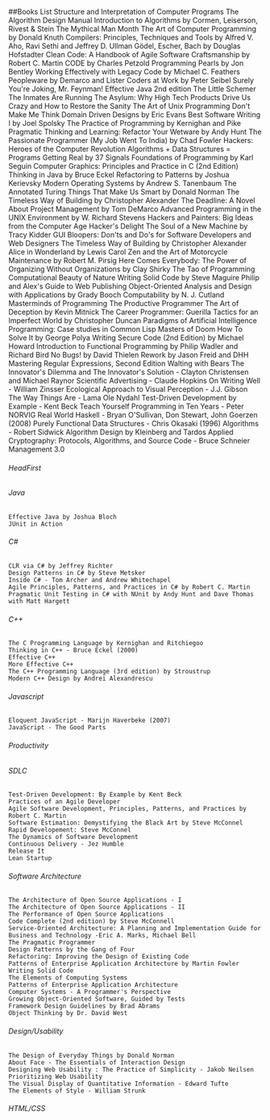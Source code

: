 ##Books List
    Structure and Interpretation of Computer Programs
    The Algorithm Design Manual
    Introduction to Algorithms by Cormen, Leiserson, Rivest & Stein
    The Mythical Man Month
    The Art of Computer Programming by Donald Knuth
    Compilers: Principles, Techniques and Tools by Alfred V. Aho, Ravi Sethi and Jeffrey D. Ullman
    Gödel, Escher, Bach by Douglas Hofstadter
    Clean Code: A Handbook of Agile Software Craftsmanship by Robert C. Martin
    CODE by Charles Petzold
    Programming Pearls by Jon Bentley
    Working Effectively with Legacy Code by Michael C. Feathers
    Peopleware by Demarco and Lister
    Coders at Work by Peter Seibel
    Surely You're Joking, Mr. Feynman!
    Effective Java 2nd edition
    The Little Schemer
    The Inmates Are Running The Asylum: Why High Tech Products Drive Us Crazy and How to Restore the Sanity
    The Art of Unix Programming
    Don't Make Me Think
    Domain Driven Designs by Eric Evans
    Best Software Writing I by Joel Spolsky
    The Practice of Programming by Kernighan and Pike
    Pragmatic Thinking and Learning: Refactor Your Wetware by Andy Hunt
    The Passionate Programmer (My Job Went To India) by Chad Fowler
    Hackers: Heroes of the Computer Revolution
    Algorithms + Data Structures = Programs
    Getting Real by 37 Signals
    Foundations of Programming by Karl Seguin
    Computer Graphics: Principles and Practice in C (2nd Edition)
    Thinking in Java by Bruce Eckel
    Refactoring to Patterns by Joshua Kerievsky
    Modern Operating Systems by Andrew S. Tanenbaum
    The Annotated Turing
    Things That Make Us Smart by Donald Norman
    The Timeless Way of Building by Christopher Alexander
    The Deadline: A Novel About Project Management by Tom DeMarco
    Advanced Programming in the UNIX Environment by W. Richard Stevens
    Hackers and Painters: Big Ideas from the Computer Age
    Hacker's Delight
    The Soul of a New Machine by Tracy Kidder
    GUI Bloopers: Don'ts and Do's for Software Developers and Web Designers
    The Timeless Way of Building by Christopher Alexander
    Alice in Wonderland by Lewis Carol
    Zen and the Art of Motorcycle Maintenance by Robert M. Pirsig
    Here Comes Everybody: The Power of Organizing Without Organizations by Clay Shirky
    The Tao of Programming
    Computational Beauty of Nature
    Writing Solid Code by Steve Maguire
    Philip and Alex's Guide to Web Publishing
    Object-Oriented Analysis and Design with Applications by Grady Booch
    Computability by N. J. Cutland
    Masterminds of Programming
    The Productive Programmer
    The Art of Deception by Kevin Mitnick
    The Career Programmer: Guerilla Tactics for an Imperfect World by Christopher Duncan
    Paradigms of Artificial Intelligence Programming: Case studies in Common Lisp
    Masters of Doom
    How To Solve It by George Polya
    Writing Secure Code (2nd Edition) by Michael Howard
    Introduction to Functional Programming by Philip Wadler and Richard Bird
    No Bugs! by David Thielen
    Rework by Jason Freid and DHH
    Mastering Regular Expressions, Second Edition
    Walting with Bears
    The Innovator's Dilemma and The Innovator's Solution - Clayton Christensen and Michael Raynor
    Scientific Advertising - Claude Hopkins
    On Writing Well - William Zinsser 
    Ecological Approach to Visual Perception - J.J. Gibson
    The Way Things Are - Lama Ole Nydahl
    Test-Driven Development by Example - Kent Beck
    Teach Yourself Programming in Ten Years - Peter NORVIG
    Real World Haskell - Bryan O'Sullivan, Don Stewart, John Goerzen (2008)
    Purely Functional Data Structures - Chris Okasaki (1996)
    Algorithms - Robert Sidwick
    Algorithm Design by Kleinberg and Tardos 
    Applied Cryptography: Protocols, Algorithms, and Source Code - Bruce Schneier
    Management 3.0
    
###### HeadFirst    
###### Java
    Effective Java by Joshua Bloch
    JUnit in Action
###### C\#
    CLR via C# by Jeffrey Richter
    Design Patterns in C# by Steve Metsker
    Inside C# - Tom Archer and Andrew Whitechapel
    Agile Principles, Patterns, and Practices in C# by Robert C. Martin
    Pragmatic Unit Testing in C# with NUnit by Andy Hunt and Dave Thomas with Matt Hargett
###### C++
    The C Programming Language by Kernighan and Ritchiegoo
    Thinking in C++ - Bruce Eckel (2000)
    Effective C++
    More Effective C++
    The C++ Programming Language (3rd edition) by Stroustrup
    Modern C++ Design by Andrei Alexandrescu
###### Javascript
    Eloquent JavaScript - Marijn Haverbeke (2007)
    JavaScript - The Good Parts
###### Productivity
###### SDLC
    Test-Driven Development: By Example by Kent Beck
    Practices of an Agile Developer
    Agile Software Development, Principles, Patterns, and Practices by Robert C. Martin
    Software Estimation: Demystifying the Black Art by Steve McConnel
    Rapid Developement: Steve McConnel
    The Dynamics of Software Development
    Continuous Delivery - Jez Humble
    Release It
    Lean Startup
###### Software Architecture
    The Architecture of Open Source Applications - I
    The Architecture of Open Source Applications - II
    The Performance of Open Source Applications
    Code Complete (2nd edition) by Steve McConnell
    Service-Oriented Architecture: A Planning and Implementation Guide for Business and Technology -Eric A. Marks, Michael Bell
    The Pragmatic Programmer
    Design Patterns by the Gang of Four
    Refactoring: Improving the Design of Existing Code
    Patterns of Enterprise Application Architecture by Martin Fowler
    Writing Solid Code
    The Elements of Computing Systems
    Patterns of Enterprise Application Architecture
    Computer Systems - A Programmer's Perspective
    Growing Object-Oriented Software, Guided by Tests
    Framework Design Guidelines by Brad Abrams
    Object Thinking by Dr. David West
###### Design/Usability
    The Design of Everyday Things by Donald Norman
    About Face - The Essentials of Interaction Design
    Designing Web Usability : The Practice of Simplicity - Jakob Neilsen
    Prioritizing Web Usability
    The Visual Display of Quantitative Information - Edward Tufte
    The Elements of Style - William Strunk 
###### HTML/CSS



